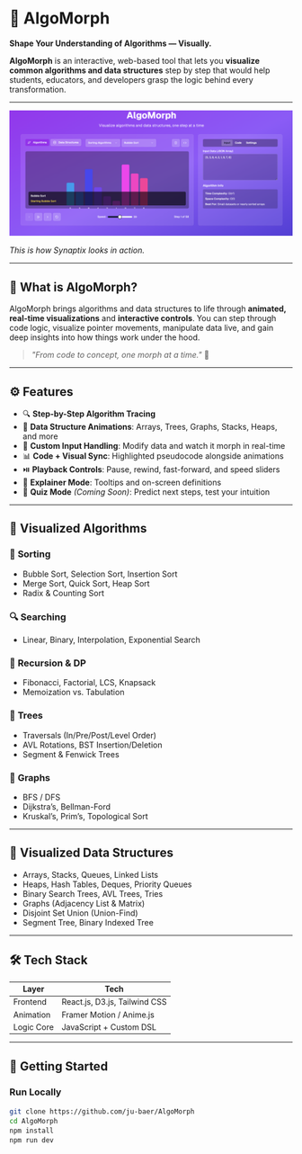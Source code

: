 # 🧩 AlgoMorph  
**Shape Your Understanding of Algorithms — Visually.**

**AlgoMorph** is an interactive, web-based tool that lets you **visualize common algorithms and data structures** step by step that would help students, educators, and developers grasp the logic behind every transformation.

---
![Synaptix Demo](image.png)

*This is how Synaptix looks in action.*



---

## 🎯 What is AlgoMorph?

AlgoMorph brings algorithms and data structures to life through **animated, real-time visualizations** and **interactive controls**. You can step through code logic, visualize pointer movements, manipulate data live, and gain deep insights into how things work under the hood.

> _"From code to concept, one morph at a time."_ 🧠

---

## ⚙️ Features

- 🔍 **Step-by-Step Algorithm Tracing**
- 🧮 **Data Structure Animations**: Arrays, Trees, Graphs, Stacks, Heaps, and more
- 🎨 **Custom Input Handling**: Modify data and watch it morph in real-time
- 📊 **Code + Visual Sync**: Highlighted pseudocode alongside animations
- ⏯️ **Playback Controls**: Pause, rewind, fast-forward, and speed sliders
- 🧠 **Explainer Mode**: Tooltips and on-screen definitions
- 🧪 **Quiz Mode** *(Coming Soon)*: Predict next steps, test your intuition

---

## 🧱 Visualized Algorithms

### 🔢 **Sorting**
- Bubble Sort, Selection Sort, Insertion Sort  
- Merge Sort, Quick Sort, Heap Sort  
- Radix & Counting Sort  

### 🔍 **Searching**
- Linear, Binary, Interpolation, Exponential Search  

### 🔁 **Recursion & DP**
- Fibonacci, Factorial, LCS, Knapsack  
- Memoization vs. Tabulation

### 🌳 **Trees**
- Traversals (In/Pre/Post/Level Order)  
- AVL Rotations, BST Insertion/Deletion  
- Segment & Fenwick Trees  

### 🔗 **Graphs**
- BFS / DFS
- Dijkstra’s, Bellman-Ford
- Kruskal’s, Prim’s, Topological Sort

---

## 🧩 Visualized Data Structures

- Arrays, Stacks, Queues, Linked Lists
- Heaps, Hash Tables, Deques, Priority Queues
- Binary Search Trees, AVL Trees, Tries
- Graphs (Adjacency List & Matrix)
- Disjoint Set Union (Union-Find)
- Segment Tree, Binary Indexed Tree

---

## 🛠 Tech Stack

| Layer      | Tech                          |
|------------|-------------------------------|
| Frontend   | React.js, D3.js, Tailwind CSS |
| Animation  | Framer Motion / Anime.js      |
| Logic Core | JavaScript + Custom DSL       |


---

## 🚀 Getting Started

### Run Locally

```bash
git clone https://github.com/ju-baer/AlgoMorph
cd AlgoMorph
npm install
npm run dev

